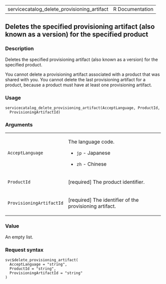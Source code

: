 <table style="width: 100%;">
<tbody>
<tr class="odd">
<td>servicecatalog_delete_provisioning_artifact</td>
<td style="text-align: right;">R Documentation</td>
</tr>
</tbody>
</table>

## Deletes the specified provisioning artifact (also known as a version) for the specified product

### Description

Deletes the specified provisioning artifact (also known as a version)
for the specified product.

You cannot delete a provisioning artifact associated with a product that
was shared with you. You cannot delete the last provisioning artifact
for a product, because a product must have at least one provisioning
artifact.

### Usage

    servicecatalog_delete_provisioning_artifact(AcceptLanguage, ProductId,
      ProvisioningArtifactId)

### Arguments

<table>
<colgroup>
<col style="width: 35%" />
<col style="width: 65%" />
</colgroup>
<tbody>
<tr class="odd">
<td><code
id="servicecatalog_delete_provisioning_artifact_:_AcceptLanguage">AcceptLanguage</code></td>
<td><p>The language code.</p>
<ul>
<li><p><code>jp</code> - Japanese</p></li>
<li><p><code>zh</code> - Chinese</p></li>
</ul></td>
</tr>
<tr class="even">
<td><code
id="servicecatalog_delete_provisioning_artifact_:_ProductId">ProductId</code></td>
<td><p>[required] The product identifier.</p></td>
</tr>
<tr class="odd">
<td><code
id="servicecatalog_delete_provisioning_artifact_:_ProvisioningArtifactId">ProvisioningArtifactId</code></td>
<td><p>[required] The identifier of the provisioning artifact.</p></td>
</tr>
</tbody>
</table>

### Value

An empty list.

### Request syntax

    svc$delete_provisioning_artifact(
      AcceptLanguage = "string",
      ProductId = "string",
      ProvisioningArtifactId = "string"
    )

